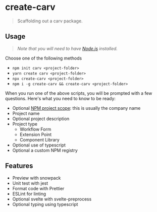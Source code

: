 # create-carv

> Scaffolding out a carv package.

## Usage

> _Note that you will need to have [Node.js](https://nodejs.org) installed._

Choose one of the following methods

- `npm init carv <project-folder>`
- `yarn create carv <project-folder>`
- `npx create-carv <project-folder>`
- `npm i -g create-carv && create-carv <project-folder>`

When you run one of the above scripts, you will be prompted with a few questions. Here's what you need to know to be ready:

- Optional [NPM project scope](https://docs.npmjs.com/misc/scope): this is usually the company name
- Project name
- Optional project description
- Project type
  - Workflow Form
  - Extension Point
  - Component Library
- Optional use of typescript
- Optional a custom NPM registry

## Features

- Preview with snowpack
- Unit test with jest
- Format code with Prettier
- ESLint for linting
- Optional svelte with svelte-preprocess
- Optional typing using typescript
